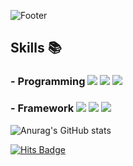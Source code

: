 ![Footer](https://capsule-render.vercel.app/api?type=waving&color=Fae878&height=300&section=footer&text=Welcome&fontSize=70&desc=yn0212%20GitHub%20Profile&fontColor=FFFFFF)


## Skills :books:
### - Programming </a><img src="https://img.shields.io/badge/Python-3776AB?style=for-the-badge&logo=Python&logoColor=white"> <img src="https://img.shields.io/badge/c++-00599C?style=for-the-badge&logo=C%2B%2B&logoColor=white"> <img src="https://img.shields.io/badge/C-A8B9CC?style=for-the-badge&logo=C&logoColor=white">

### - Framework <img src="https://img.shields.io/badge/opencv-5C3EE8?style=for-the-badge&logo=OpenCV&logoColor=white"> <img src="https://img.shields.io/badge/tensorflow-FF6F00?style=for-the-badge&logo=tensorflow&logoColor=white"> <img src="https://img.shields.io/badge/keras-D00000?style=for-the-badge&logo=Keras&logoColor=white"> 

![Anurag's GitHub stats](https://github-readme-stats.vercel.app/api?username=yn0212&show_icons=true&theme=flag-india)

[![Hits Badge](https://hits.seeyoufarm.com/api/count/incr/badge.svg?url={https://github.com/yn0212}&count_bg=%2379C83D&title_bg=%23555555&icon=&icon_color=%23E7E7E7&title=hits&edge_flat=false)](https://hits.seeyoufarm.com)

